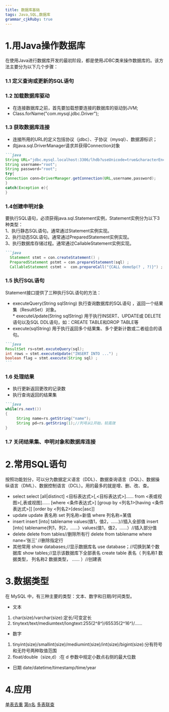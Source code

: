 ```yaml
---
title: 数据库基础
tags: Java,SQL,数据库
grammar_cjkRuby: true
---
```

 # 1.用Java操作数据库
 在使用Java进行数据库开发的最初阶段，都是使用JDBC类来操作数据库的。该方法主要分为以下几个步骤：
### 1.1 定义查询或更新的SQL语句
### 1.2 加载数据库驱动
*   在连接数据库之前，首先要加载想要连接的数据库的驱动到JVM;
*  Class.forName("com.mysql.jdbc.Driver");
### 1.3  获取数据库连接
* 连接所用的URL的定义包括协议（jdbc）、子协议（mysql）、数据源标识；
* 向java.sql.DriverManager请求并获得Connection对象
````markdown
```java
String URL="jdbc.mysql.localhost:3306/lhdb?useUnicode=true&characterEncoding=gbk ; "//数据库名lhdb
String username="root";
String password="root";
try{
Connection conn=DriverManager.getConnection(URL,username,password);
}
catch(Exception e){
}
````
### 1.4创建申明对象
要执行SQL语句，必须获得java.sql.Statement实例，Statement实例分为以下3  
     种类型：   
      1、执行静态SQL语句。通常通过Statement实例实现。   
      2、执行动态SQL语句。通常通过PreparedStatement实例实现。   
      3、执行数据库存储过程。通常通过CallableStatement实例实现。
 ````markdown
 ```java
   Statement stmt = con.createStatement() ;   
   PreparedStatement pstmt = con.prepareStatement(sql) ;   
   CallableStatement cstmt =  con.prepareCall("{CALL demoSp(? , ?)}") ;   
  ````
### 1.5 执行SQL语句
   Statement接口提供了三种执行SQL语句的方法：
   * executeQuery(String sqlString)
    执行查询数据库的SQL语句   ，返回一个结果集（ResultSet）对象。  
    * executeUpdate(String sqlString)
    用于执行INSERT、UPDATE或 DELETE语句以及SQL DDL语句，如：CREATE TABLE和DROP TABLE等   
  * execute(sqlString)
  用于执行返回多个结果集、多个更新计数或二者组合的语句。
  ````markdown
  ```java
  ResultSet rs=stmt.excuteQuery(sql);
  int rows = stmt.executeUpdate("INSERT INTO ...") ;   
  boolean flag = stmt.execute(String sql) ;  
  ```
  ````
  ### 1.6 处理结果 
   * 执行更新返回更改的记录数
   * 执行查询返回的结果集
   ````markdown
   ```java
   while(rs.next())
   {
   		String name=rs.getString("name");
        String pd=rs.getString(1);//列号从1开始，较高效
   }
   ````
### 1.7 关闭结果集、申明对象和数据库连接
# 2.常用SQL语句
按照功能划分，可以分为数据定义语言（DDL）、数据查询语言（DQL）、数据操纵语言（DML）、数据控制语言（DCL）。用的最多的就是增、删、改、查。
* select
select [all|distinct] <目标表达式>[,<目标表达式>]……
from <表或视图>[,表或视图]……
[where <条件表达式>]
[group by <列名1>[having <条件表达式>]]
[order by <列名2>[desc|asc]]
* update
update 表名称 set 列名称=新值 where 列名称=某值
* insert
insert [into] tablename values(值1，值2，……)//插入全部值
insert [into] tablename(列1，列2，……）values(值1，值2，……）//插入部分值
* delete
delete from tables//删除所有行
delete from tablename where nane=‘张三’ //删除指定行
* 其他常用
show databases;//显示数据库名
use database；//切换到某个数据库
show tables;//显示该数据库下全部表名
create table 表名（
列名称1  数据类型，
列名称2  数据类型，
……
）//创建表
 # 3.数据类型
 在 MySQL 中，有三种主要的类型：文本、数字和日期/时间类型。
 * 文本
 1. char(size)/varchar(size):定长/可变定长
 2. tinytext/text/mediumtext/longtext:255(2^8^)/65535(2^16^)/……
 * 数字
1) tinyint(size)/smallint(size)/mediumint(size)/int(size)/bigint(size):分有符号和无符号两种取值范围
2) float/double（size,d）:在 d 参数中规定小数点右侧的最大位数
 * 日期
 date/datetime/timestamp/time/year
 # 4.应用
 [单表去重](https://leetcode.com/problems/delete-duplicate-emails/)
  [第n名](https://leetcode.com/problems/nth-highest-salary/)
  [多表联查](https://leetcode.com/problems/department-highest-salary/)

